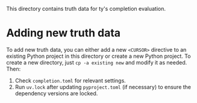This directory contains truth data for ty's completion evaluation.

# Adding new truth data

To add new truth data, you can either add a new `<CURSOR>` directive to an
existing Python project in this directory or create a new Python project. To
create a new directory, just `cp -a existing new` and modify it as needed. Then:

1. Check `completion.toml` for relevant settings.
2. Run `uv.lock` after updating `pyproject.toml` (if necessary) to ensure the
   dependency versions are locked.
